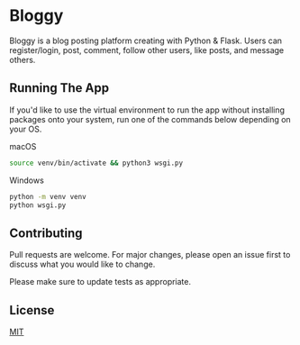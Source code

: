 # Bloggy

Bloggy is a blog posting platform creating with Python & Flask. Users can register/login, post, comment, follow other users, like posts, and message others.

## Running The App

If you'd like to use the virtual environment to run the app without installing packages onto your system, run one of the commands below depending on your OS.

macOS

```bash
source venv/bin/activate && python3 wsgi.py
```

Windows

```bash
python -m venv venv
python wsgi.py
```

## Contributing

Pull requests are welcome. For major changes, please open an issue first to discuss what you would like to change.

Please make sure to update tests as appropriate.

## License

[MIT](https://choosealicense.com/licenses/mit/)
